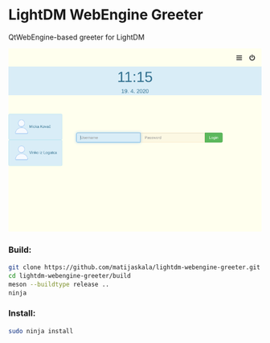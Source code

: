 # LightDM WebEngine Greeter
QtWebEngine-based greeter for LightDM

![](themes/sunlight/screenshot.png)

### Build:
```sh
git clone https://github.com/matijaskala/lightdm-webengine-greeter.git
cd lightdm-webengine-greeter/build
meson --buildtype release ..
ninja
```

### Install:
```sh
sudo ninja install
```
